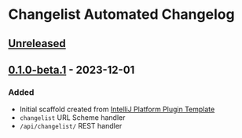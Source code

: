 <!-- Keep a Changelog guide -> https://keepachangelog.com -->

# Changelist Automated Changelog

## [Unreleased]

## [0.1.0-beta.1] - 2023-12-01

### Added

- Initial scaffold created from [IntelliJ Platform Plugin Template](https://github.com/JetBrains/intellij-platform-plugin-template)
- `changelist` URL Scheme handler
- `/api/changelist/` REST handler

[Unreleased]: https://github.com/sblundy/changelist-protocol/compare/v0.1.0-beta.1...HEAD
[0.1.0-beta.1]: https://github.com/sblundy/changelist-protocol/commits/v0.1.0-beta.1
